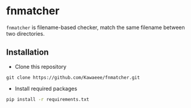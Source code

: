 # fnmatcher

``fnmatcher`` is filename-based checker, match the same filename between two directories.

## Installation

- Clone this repository

```git
git clone https://github.com/Kawaeee/fnmatcher.git
```

- Install required packages

```bash
pip install -r requirements.txt
```
